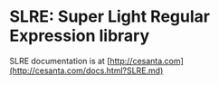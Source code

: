 SLRE: Super Light Regular Expression library
============================================

SLRE documentation is at [http://cesanta.com](http://cesanta.com/docs.html?SLRE.md)
